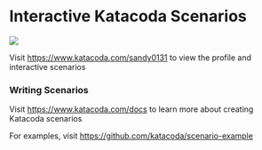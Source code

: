 # Interactive Katacoda Scenarios

[![](http://shields.katacoda.com/katacoda/sandy0131/count.svg)](https://www.katacoda.com/sandy0131 "Get your profile on Katacoda.com")

Visit https://www.katacoda.com/sandy0131 to view the profile and interactive scenarios

### Writing Scenarios
Visit https://www.katacoda.com/docs to learn more about creating Katacoda scenarios

For examples, visit https://github.com/katacoda/scenario-example

